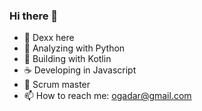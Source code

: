 ### Hi there 👋
- 👀 Dexx here
- 🐍 Analyzing with Python
- 📱 Building with Kotlin 
- ☕ Developing in Javascript
- 👯 Scrum master
- 📫 How to reach me: ogadar@gmail.com

